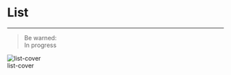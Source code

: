 
# List

---

> Be warned:  
> In progress

  
![list-cover](https://studio-assets.supernova.io/design-systems/27883/7beaa7c2-7ae5-4389-a5b9-6e60f06d4fe7.png)  
list-cover  
